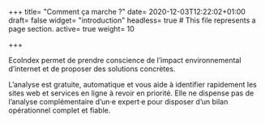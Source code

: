 +++
title= "Comment ça marche ?"
date= 2020-12-03T12:22:02+01:00
draft= false
widget= "introduction"
headless= true  # This file represents a page section.
active= true
weight= 10

+++

EcoIndex permet de prendre conscience de l’impact environnemental d’internet et de proposer des solutions concrètes.

L’analyse est gratuite, automatique et vous aide à identifier rapidement les sites web
et services en ligne à revoir en priorité. Elle ne dispense pas de l’analyse complémentaire
d’un·e expert·e pour disposer d’un bilan opérationnel complet et fiable.
